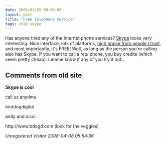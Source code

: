 ```yaml
---
date: 2005/01/25 00:00:00
layout: post
title: "Free Telephone Service"
tags: voip skype
---
```


Has anyone tried any of the Internet phone services? [Skype](http://skype.com) looks very interesting. Nice interface, lots of platforms, [high praise from people I trust](http://pinds.com/articles/2005/01/18/skype-with-a-bluetooth-headset-frickin-rocks), and most importantly, it's FREE! Well, as long as the person you're calling also has Skype. If you want to call a *real* phone, you buy credits (which seem pretty cheap). Lemme know if any of you try it out...

<div id="comment-box">
<h2>Comments from old site</h2>

<div class="one-comment">
<p><b>Skype is cool</b></p>
<p>
call us anytime.
</p>
<p>
birddogdigital
</p>
<p>
andy and nicci.
</p>
<p>
http://www.bdogd.com (look for the veggies)
</p>
<address class="signature">
<span class="author">Unregistered Visitor</span>
<span class="date">2008-04-08 05:54:36</span>
</address>
</div>

</div>
